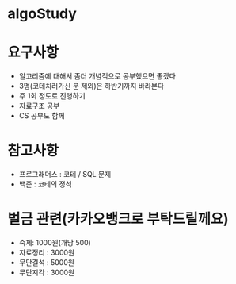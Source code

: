 # algoStudy
# 요구사항
 - 알고리즘에 대해서 좀더 개념적으로 공부했으면 좋겠다
 - 3명(코테치러가신 분 제외)은 하반기까지 바라본다
 - 주 1회 정도로 진행하기
 - 자료구조 공부
 - CS 공부도 함께

# 참고사항
 - 프로그래머스 : 코테 / SQL 문제
 - 백준 : 코테의 정석

# 벌금 관련(카카오뱅크로 부탁드릴께요)
- 숙제: 1000원(개당 500)
- 자료정리 : 3000원
- 무단결석 : 5000원
- 무단지각 : 3000원
